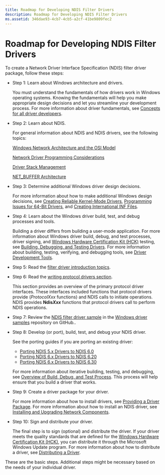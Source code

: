 ```yaml
---
title: Roadmap for Developing NDIS Filter Drivers
description: Roadmap for Developing NDIS Filter Drivers
ms.assetid: 346dae93-4cb7-4cb5-a2cf-41be9809fec2
---
```


# Roadmap for Developing NDIS Filter Drivers


To create a Network Driver Interface Specification (NDIS) filter driver package, follow these steps:

-   Step 1: Learn about Windows architecture and drivers.

    You must understand the fundamentals of how drivers work in Windows operating systems. Knowing the fundamentals will help you make appropriate design decisions and let you streamline your development process. For more information about driver fundamentals, see [Concepts for all driver developers](https://msdn.microsoft.com/library/windows/hardware/ff554731).

-   Step 2: Learn about NDIS.

    For general information about NDIS and NDIS drivers, see the following topics:

    [Windows Network Architecture and the OSI Model](windows-network-architecture-and-the-osi-model.md)

    [Network Driver Programming Considerations](network-driver-programming-considerations.md)

    [Driver Stack Management](driver-stack-management.md)

    [NET\_BUFFER Architecture](net-buffer-architecture.md)

-   Step 3: Determine additional Windows driver design decisions.

    For more information about how to make additional Windows design decisions, see [Creating Reliable Kernel-Mode Drivers](https://msdn.microsoft.com/library/windows/hardware/ff542904), [Programming Issues for 64-Bit Drivers](https://msdn.microsoft.com/library/windows/hardware/ff559923), and [Creating International INF Files](https://msdn.microsoft.com/library/windows/hardware/ff540208).

-   Step 4: Learn about the Windows driver build, test, and debug processes and tools.

    Building a driver differs from building a user-mode application. For more information about Windows driver build, debug, and test processes, driver signing, and [Windows Hardware Certification Kit (HCK)](https://go.microsoft.com/fwlink/p/?LinkId=733613) testing, see [Building, Debugging, and Testing Drivers](https://msdn.microsoft.com/windows-drivers/develop/visual_studio_driver_development_environment). For more information about building, testing, verifying, and debugging tools, see [Driver Development Tools](https://msdn.microsoft.com/library/windows/hardware/ff545440).

-   Step 5: Read the [filter driver introduction topics](introduction-to-ndis-filter-drivers.md).

-   Step 6: Read the [writing protocol drivers section](writing-ndis-miniport-drivers.md).

    This section provides an overview of the primary protocol driver interfaces. These interfaces included functions that protocol drivers provide (*ProtocolXxx* functions) and NDIS calls to initiate operations. NDIS provides **Ndis*Xxx*** functions that protocol drivers call to perform NDIS operations.

-   Step 7: Review the [NDIS filter driver sample](http://go.microsoft.com/fwlink/p/?LinkId=617915) in the [Windows driver samples](http://go.microsoft.com/fwlink/p/?LinkId=616507) repository on GitHub..

-   Step 8: Develop (or port), build, test, and debug your NDIS driver.

    See the porting guides if you are porting an existing driver:

    -   [Porting NDIS 5.x Drivers to NDIS 6.0](porting-ndis-5-x-drivers-to-ndis-6-0.md)
    -   [Porting NDIS 6.x Drivers to NDIS 6.20](porting-ndis-6-x-drivers-to-ndis-6-20.md)
    -   [Porting NDIS 6.x Drivers to NDIS 6.30](porting-ndis-6-x-drivers-to-ndis-6-30.md)

    For more information about iterative building, testing, and debugging, see [Overview of Build, Debug, and Test Process](https://msdn.microsoft.com/windows-drivers/develop/visual_studio_driver_development_environment). This process will help ensure that you build a driver that works.

-   Step 9: Create a driver package for your driver.

    For more information about how to install drivers, see [Providing a Driver Package](https://msdn.microsoft.com/windows-drivers/develop/creating_a_driver_package). For more information about how to install an NDIS driver, see [Installing and Upgrading Network Components](installing-and-upgrading-network-components.md).

-   Step 10: Sign and distribute your driver.

    The final step is to sign (optional) and distribute the driver. If your driver meets the quality standards that are defined for the [Windows Hardware Certification Kit (HCK)](https://go.microsoft.com/fwlink/p/?LinkId=733613), you can distribute it through the Microsoft Windows Update program. For more information about how to distribute a driver, see [Distributing a Driver](https://msdn.microsoft.com/windows-drivers/develop/distributing_a_driver_package_win8).

These are the basic steps. Additional steps might be necessary based on the needs of your individual driver.

 

 





